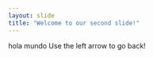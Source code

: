 ```yaml
---
layout: slide
title: "Welcome to our second slide!"
---
```

hola mundo
Use the left arrow to go back!
